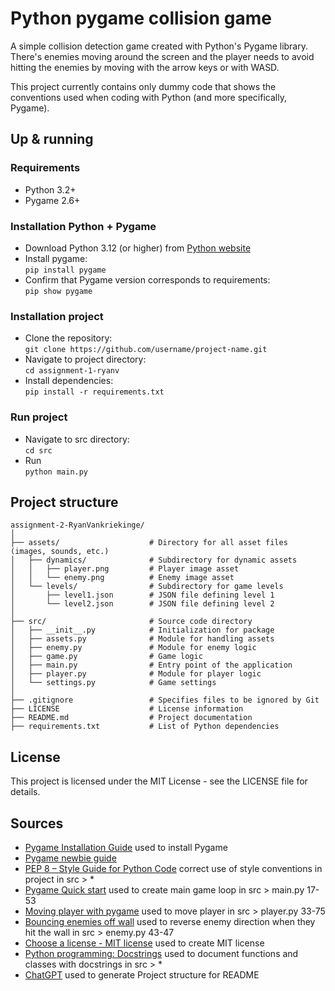 # Python pygame collision game
A simple collision detection game created with Python's Pygame library. There's enemies moving around the screen and 
the player needs to avoid hitting the enemies by moving with the arrow keys or with WASD.

This project currently contains only dummy code that shows the conventions used when coding with Python (and more 
specifically, Pygame).

## Up & running 
### Requirements
- Python 3.2+
- Pygame 2.6+

### Installation Python + Pygame
- Download Python 3.12 (or higher) from [Python website](https://www.python.org/downloads/)
- Install pygame: <br> ```pip install pygame```
- Confirm that Pygame version corresponds to requirements: <br> ```pip show pygame```

### Installation project
- Clone the repository: <br> ```git clone https://github.com/username/project-name.git```
- Navigate to project directory: <br> ```cd assignment-1-ryanv```
- Install dependencies: <br>```pip install -r requirements.txt```

### Run project
- Navigate to src directory: <br> ```cd src```
- Run <br> ```python main.py```

## Project structure
```
assignment-2-RyanVankriekinge/
│
├── assets/                    # Directory for all asset files (images, sounds, etc.)
│   ├── dynamics/              # Subdirectory for dynamic assets
│   │   ├── player.png         # Player image asset
│   │   └── enemy.png          # Enemy image asset
│   └── levels/                # Subdirectory for game levels
│       ├── level1.json        # JSON file defining level 1
│       └── level2.json        # JSON file defining level 2
│
├── src/                       # Source code directory
│   ├── __init__.py            # Initialization for package
│   ├── assets.py              # Module for handling assets
│   ├── enemy.py               # Module for enemy logic
│   ├── game.py                # Game logic
│   ├── main.py                # Entry point of the application
│   ├── player.py              # Module for player logic
│   └── settings.py            # Game settings
│
├── .gitignore                 # Specifies files to be ignored by Git
├── LICENSE                    # License information
├── README.md                  # Project documentation
├── requirements.txt           # List of Python dependencies
```

## License
This project is licensed under the MIT License - see the LICENSE file for details.

## Sources 
- [Pygame Installation Guide](https://www.pygame.org/wiki/GettingStarted) used to install Pygame
- [Pygame newbie guide](https://www.pygame.org/docs/tut/newbieguide.html)
- [PEP 8 – Style Guide for Python Code](https://peps.python.org/pep-0008/) correct use of style conventions in project in src > *
- [Pygame Quick start](https://www.pygame.org/docs/) used to create main game loop in src > main.py 17-53
- [Moving player with pygame](https://opensource.com/article/17/12/game-python-moving-player) used to move player in src > player.py 33-75
- [Bouncing enemies off wall](https://wall-ball.readthedocs.io/en/latest/steps/step01.html) used to reverse enemy direction when they hit the wall in src > enemy.py 43-47
- [Choose a license - MIT license](https://choosealicense.com/licenses/mit/) used to create MIT license
- [Python programming: Docstrings](https://www.programiz.com/python-programming/docstrings) used to document functions and classes with docstrings in src > *
- [ChatGPT](https://chatgpt.com/share/671626a0-2670-8002-838d-dc274be10d10) used to generate Project structure for README